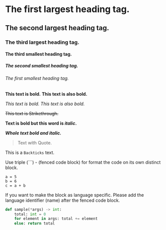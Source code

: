 # The first largest heading tag.
## The second largest heading tag.
### The third largest heading tag.
#### The third smallest heading tag.
##### The second smallest heading tag.
###### The first smallest heading tag.

**This text is bold.**
__This text is also bold.__

*This text is bold.*
_This text is also bold._

~~This text is Strikethrough.~~

**Text is bold but this word is _italic_.**

***Whole text bold and italic.***

> Text with Quote.

This is a `Backticks` text.

Use triple (```) - (fenced code block) for format the code on its own distinct block.

```
a = 5
b = 6
c = a + b
```

If you want to make the block as language specific. Please add the language identifier (name) after the fenced code block.

```python
def sample(*args) -> int:
    total: int = 0
    for element in args: total += element
    else: return total
```
